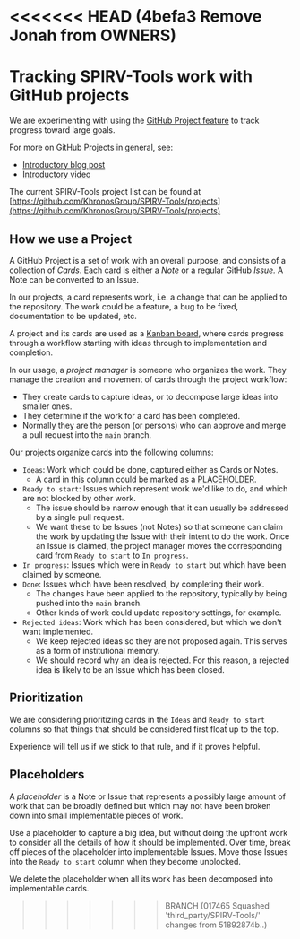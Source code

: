 <<<<<<< HEAD   (4befa3 Remove Jonah from OWNERS)
=======
# Tracking SPIRV-Tools work with GitHub projects

We are experimenting with using the [GitHub Project
feature](https://help.github.com/articles/tracking-the-progress-of-your-work-with-projects/)
to track progress toward large goals.

For more on GitHub Projects in general, see:
* [Introductory blog post](https://github.com/blog/2256-a-whole-new-github-universe-announcing-new-tools-forums-and-features)
* [Introductory video](https://www.youtube.com/watch?v=C6MGKHkNtxU)

The current SPIRV-Tools project list can be found at
[https://github.com/KhronosGroup/SPIRV-Tools/projects](https://github.com/KhronosGroup/SPIRV-Tools/projects)

## How we use a Project

A GitHub Project is a set of work with an overall purpose, and
consists of a collection of *Cards*.
Each card is either a *Note* or a regular GitHub *Issue.*
A Note can be converted to an Issue.

In our projects, a card represents work, i.e. a change that can
be applied to the repository.
The work could be a feature, a bug to be fixed, documentation to be
updated, etc.

A project and its cards are used as a [Kanban
board](https://en.wikipedia.org/wiki/Kanban_board), where cards progress
through a workflow starting with ideas through to implementation and completion.

In our usage, a *project manager* is someone who organizes the work.
They manage the creation and movement of cards
through the project workflow:
* They create cards to capture ideas, or to decompose large ideas into smaller
  ones.
* They determine if the work for a card has been completed.
* Normally they are the person (or persons) who can approve and merge a pull
  request into the `main` branch.

Our projects organize cards into the following columns:
* `Ideas`: Work which could be done, captured either as Cards or Notes.
  * A card in this column could be marked as a [PLACEHOLDER](#placeholders).
* `Ready to start`: Issues which represent work we'd like to do, and which
  are not blocked by other work.
  * The issue should be narrow enough that it can usually be addressed by a
    single pull request.
  * We want these to be Issues (not Notes) so that someone can claim the work
    by updating the Issue with their intent to do the work.
    Once an Issue is claimed, the project manager moves the corresponding card
    from `Ready to start` to `In progress`.
* `In progress`: Issues which were in `Ready to start` but which have been
  claimed by someone.
* `Done`: Issues which have been resolved, by completing their work.
  * The changes have been applied to the repository, typically by being pushed
  into the `main` branch.
  * Other kinds of work could update repository settings, for example.
* `Rejected ideas`: Work which has been considered, but which we don't want
  implemented.
  * We keep rejected ideas so they are not proposed again. This serves
    as a form of institutional memory.
  * We should record why an idea is rejected. For this reason, a rejected
    idea is likely to be an Issue which has been closed.

## Prioritization

We are considering prioritizing cards in the `Ideas` and `Ready to start`
columns so that things that should be considered first float up to the top.

Experience will tell us if we stick to that rule, and if it proves helpful.

## Placeholders

A *placeholder* is a Note or Issue that represents a possibly large amount
of work that can be broadly defined but which may not have been broken down
into small implementable pieces of work.

Use a placeholder to capture a big idea, but without doing the upfront work
to consider all the details of how it should be implemented.
Over time, break off pieces of the placeholder into implementable Issues.
Move those Issues into the `Ready to start` column when they become unblocked.

We delete the placeholder when all its work has been decomposed into
implementable cards.
>>>>>>> BRANCH (017465 Squashed 'third_party/SPIRV-Tools/' changes from 51892874b..)
